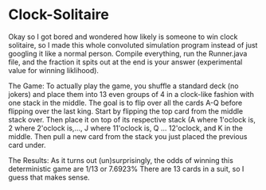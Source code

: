 # Clock-Solitaire
Okay so I got bored and wondered how likely is someone to win clock solitaire, so I made this whole convoluted simulation program instead of just googling it like a normal person. Compile everything, run the Runner.java file, and the fraction it spits out at the end is your answer (experimental value for winning liklihood).

The Game:
  To actually play the game, you shuffle a standard deck (no jokers) and place them into 13 even groups of 4 in a clock-like fashion with one stack in the middle. The goal is to flip over all the cards A-Q before flipping over the last king. Start by flipping the top card from the middle stack over. Then place it on top of its respective stack (A where 1'oclock is, 2 where 2'oclock is,..., J where 11'oclock is, Q ... 12'oclock, and K in the middle. Then pull a new card from the stack you just placed the previous card under.
  
The Results:
  As it turns out (un)surprisingly, the odds of winning this deterministic game are 1/13 or 7.6923%
  There are 13 cards in a suit, so I guess that makes sense.
